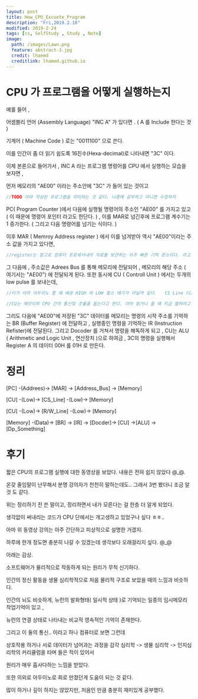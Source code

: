 ```yaml
---
layout: post
title: How_CPU_Excuete_Program
description: "Fri,2019.2.16"
modified: 2019-2-24
tags: [cs, SelfStudy , Study , Note]
image:
  path: /images/Lawn.png
  feature: abstract-3.jpg
  credit: lhaemd
  creditlink: lhamed.github.io
---
```


# CPU 가 프로그램을 어떻게 실행하는지

예를 들어 , 

어셈블리 언어 (Assembly Language) "INC A" 가 있다면 . ( A 를 Include 한다는 것 )

기계어 ( Machine Code ) 로는 "0011100" 으로 쓴다. 

이를 인간이 좀 더 읽기 쉽도록 16진수(Hexa-decimal)로 나타내면 "3C" 이다. 

이제 본론으로 들어가서 , INC A 라는 프로그램 명령어를 CPU 에서 실행하는 모습을 보자면 , 

먼저 메모리의 "AE00" 이라는 주소안에 "3C" 가 들어 있는 것이고 
```csharp 
//TODO 아마 작성된 프로그램을 의미하는 것 같다. 나중에 공부하고 아니면 수정하자 
```

PC( Program Counter )에서 다음에 실행될 명령어의 주소인 "AE00" 를 가지고 있고 ( 이 때문에 명령어 포인터 라고도 한단다. ) , 이를 MAR로 넘긴후에 프로그램 계수기는 1 증가한다. ( 그리고 다음 명령어를 넘기는 식이다. )

이후 MAR ( Memroy Address register ) 에서 이를 넘겨받아 역시 "AE00"이라는 주소 값을 가지고 있다면, 
```csharp 
//register는 참고로 컴퓨터 프로세서내의 자료를 보관하는 아주 빠른 기억 장소이다. 라고 위키에는 나와있다. 마찬가지로 나중에 더 깊게 찾아보자. 앞서 말한 PC 도 레지스터다. 
```

그 다음에 , 주소값은 Adrees Bus 를 통해 메모리에 전달되어 , 메모리의 해당 주소 ( 여기서는 "AE00") 에 전달되게 된다. 
또한 동시에 CU ( Controll Unit ) 에서는 두개의 low pulse 를 보내는데, 
```csharp 
//이거 아마 아두이노 할 때 배운 HIGH 와 LOW 펄스 얘기가 아닐까 싶다.   CS Line (Chip Switch) 와 R/W (Read & Write) Line 이 그것이다. 이 low pulse 들은 Address bus 를 통해 전달 받은 주소값에 저장된 데이터를 읽어 올 수 있게한다. 

//CU는 메모리와 CPU 간의 통신및 조율을 돕는다고 한다. 아마 읽거나 쓸 떼 지금 뭘하려고 하는지 보내는게 아닐까 싶다. 나중에 부연할 것 TODO  
```

그리도 다음에 "AE00"에 저장된 "3C" 데이터를 메모리는 명령의 시작 주소를 기억하는 BR (Buffer Register) 에 전달하고 , 실행중인 명령을 기억하는  IR (Instruction Refister)에 전달된다. 그리고 Docoder 를 거쳐서 명령을 해독하게 되고 , CU는 ALU ( Arithmetic and Logic Unit , 연산장치 )으로 하여금 , 3C의 명령을 실행해서 Register A 의 데이터 00H 를 01H 로 만든다. 

# 정리

[PC] -(Addrees)-> [MAR] -> [Address_Bus] -> [Memory]                                   

[CU] -(Low)-> [CS_Line]  -(Low)-> [Memory] 

[CU] -(Low)-> [R/W_Line] -(Low)-> [Memory]      

[Memory] -(Data)-> [BR] -> [IR] -> [Docder]-> [CU] ->[ALU] -> [Dp_Something]


# 후기    
짧은 CPU의 프로그램 실행에 대한 동영상을 보았다. 내용은 전혀 쉽지 않았다 @_@. 

온갖 줄임말이 난무해서 분명 강의자가 천천히 말하는데도.. 그래서 3번 봤더니 조금 알것 도 같다. 

위는 정리하기 전 쓴 말이고, 정리하면서 내가 모른다는 걸 한층 더 알게 되었다. 

생각없이 써내리는 코드가 CPU 단에서는 개고생하고 있었구나 싶다 ㅎㅎ.. 

아마 위 동영상 강의는 아주 간단하고 피상적으로 설명한 거겠지. 

하루에 한개 정도면 충분히 나갈 수 있겠는데 생각보다 오래걸리지 싶다. @_@ 

아래는 감상. 

소프트웨어가 물리적으로 작동하게 되는 원리가 무척 신기하다. 

인간의 정신 활동을 생물 심리학적으로 처음 물리적 구조로 보았을 때의 느낌과 비슷하다. 

인간의 뇌도 비슷하게, 뉴런의 발화형태( 일시적 상태 )로 기억되는 일종의 임시메모리 작업기억이 있고 , 

뉴런의 연결 상태로 나타내는 비교적 영속적인 기억이 존재한다. 

그리고 이 둘의 통신.. 이라고 하나 컴퓨터로 보면 그런데

상호작용 하거나 서로 데이터가 넘어과는 과정을 감각 심리학 -> 생물 심리학 -> 인지심리학의 커리큘럼을 타며 들은 적이 있어서

원리가 매우 흡사다하는 느낌을 받았다. 

또한 의외로 아두이노로 회로 만졌던게 도움이 되는 것 같다. 

많이 하거나 깊이 하지는 않았지만, 처음인 만큼 충분히 재미있게 공부했다. 


